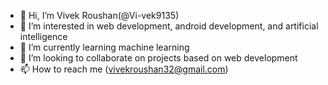 - 👋 Hi, I’m Vivek Roushan(@Vi-vek9135)
- 👀 I’m interested in web development, android development, and artificial intelligence 
- 🌱 I’m currently learning machine learning 
- 💞️ I’m looking to collaborate on projects based on web development 
- 📫 How to reach me  (vivekroushan32@gmail.com)

<!---
Vi-vek9135/Vi-vek9135 is a ✨ special ✨ repository because its `README.md` (this file) appears on your GitHub profile.
You can click the Preview link to take a look at your changes.
--->
